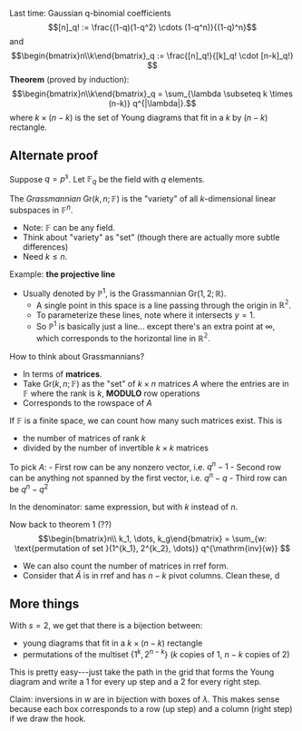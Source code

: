 Last time: Gaussian q-binomial coefficients
$$[n]_q! := \frac{(1-q)(1-q^2) \cdots (1-q^n)}{(1-q)^n}$$
and
$$\begin{bmatrix}n\\k\end{bmatrix}_q := \frac{[n]_q!}{[k]_q! \cdot [n-k]_q!} $$
**Theorem** (proved by induction):
$$\begin{bmatrix}n\\k\end{bmatrix}_q = \sum_{\lambda \subseteq k \times (n-k)} q^{|\lambda|}.$$
where $k \times (n-k)$ is the set of Young diagrams that fit in a $k$ by $(n-k)$ rectangle.

## Alternate proof
Suppose $q = p^s$. Let $\mathbb{F}_q$ be the field with $q$ elements.

The *Grassmannian* $\mathrm{Gr}(k, n; \mathbb{F})$ is the "variety" of all $k$-dimensional linear subspaces in $\mathbb{F}^n$.
- Note: $\mathbb{F}$ can be any field.
- Think about "variety" as "set" (though there are actually more subtle differences)
- Need $k \le n$.

Example: **the projective line**
- Usually denoted by $\mathbb{P}^1$, is the Grassmannian $\mathrm{Gr}(1, 2; \mathbb{R})$.
	- A single point in this space is a line passing through the origin in $\mathbb{R^2}$.
	- To parameterize these lines, note where it intersects $y=1$.
	- So $\mathbb{P}^1$ is basically just a line... except there's an extra point at $\infty$, which corresponds to the horizontal line in $\mathbb{R^2}$.

How to think about Grassmannians?
- In terms of **matrices**.
- Take $\mathrm{Gr}(k, n; \mathbb{F})$ as the "set" of $k\times n$ matrices $A$ where the entries are in $\mathbb{F}$ where the rank is $k$, **MODULO** row operations
- Corresponds to the rowspace of $A$

If $\mathbb{F}$ is a finite space, we can count how many such matrices exist. This is
- the number of matrices of rank $k$
- divided by the number of invertible $k\times k$ matrices

To pick $A$:
	- First row can be any nonzero vector, i.e. $q^n-1$
	- Second row can be anything not spanned by the first vector, i.e. $q^n-q$
	- Third row can be $q^n-q^2$

In the denominator: same expression, but with $k$ instead of $n$.

Now back to theorem 1 (??)
$$\begin{bmatrix}n\\ k_1, \dots, k_g\end{bmatrix} = \sum_{w: \text{permutation of set }(1^{k_1}, 2^{k_2}, \dots)} q^{\mathrm{inv}(w)} $$

- We can also count the number of matrices in rref form.
- Consider that $\tilde{A}$ is in rref  and has $n-k$ pivot columns. Clean these, d

## More things
With $s=2$, we get that there is a bijection between:
- young diagrams that fit in a $k \times (n-k)$ rectangle
- permutations of the multiset $\{1^k, 2^{n-k}\}$ ($k$ copies of 1, $n-k$ copies of 2)

This is pretty easy---just take the path in the grid that forms the Young diagram and write a 1 for every up step and a 2 for every right step.

Claim: inversions in $w$ are in bijection with boxes of $\lambda$. This makes sense because each box corresponds to a row (up step) and a column (right step) if we draw the hook.